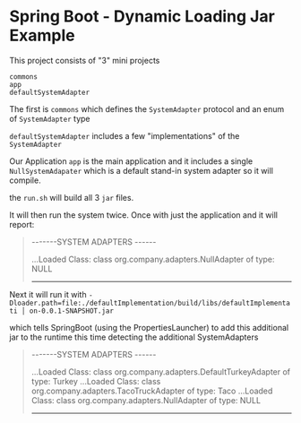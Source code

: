 # Spring Boot - Dynamic Loading Jar Example

This project consists of "3" mini projects


```
commons
app
defaultSystemAdapter
```

The first is `commons` which defines the `SystemAdapter` protocol and an enum of `SystemAdapter` type

`defaultSystemAdapter` includes a few "implementations" of the `SystemAdapter`

Our Application `app` is the main application and it includes a single `NullSystemAdapater` which is a default stand-in system adapter so it will compile.


the `run.sh` will build all 3 `jar` files.  

It will then run the system twice.  Once with just the application and it will report:

>
>-------SYSTEM ADAPTERS ------
>
>...Loaded Class: class org.company.adapters.NullAdapter of type: NULL
>
>-------------------------------
>

Next it will run it with `-Dloader.path=file:./defaultImplementation/build/libs/defaultImplementati
       │ on-0.0.1-SNAPSHOT.jar`

which tells SpringBoot (using the PropertiesLauncher) to add this additional jar to the runtime this time detecting the additional SystemAdapters

> -------SYSTEM ADAPTERS ------
> 
> ...Loaded Class: class org.company.adapters.DefaultTurkeyAdapter of type: Turkey
> ...Loaded Class: class org.company.adapters.TacoTruckAdapter of type: Taco
> ...Loaded Class: class org.company.adapters.NullAdapter of type: NULL
> 
> -------------------------------
